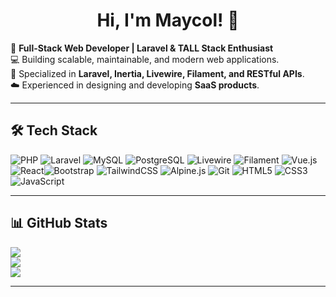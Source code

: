 <h1 align="center">Hi, I'm Maycol! 👋</h1>

🚀 **Full-Stack Web Developer | Laravel & TALL Stack Enthusiast**  
💻 Building scalable, maintainable, and modern web applications.  
📌 Specialized in **Laravel, Inertia, Livewire, Filament, and RESTful APIs**.  
☁️ Experienced in designing and developing **SaaS products**.  

---
## 🛠️ Tech Stack

![PHP](https://img.shields.io/badge/php-%23777BB4.svg?style=for-the-badge&logo=php&logoColor=white) ![Laravel](https://img.shields.io/badge/laravel-%23FF2D20.svg?style=for-the-badge&logo=laravel&logoColor=white) ![MySQL](https://img.shields.io/badge/mysql-4479A1.svg?style=for-the-badge&logo=mysql&logoColor=white) ![PostgreSQL](https://img.shields.io/badge/postgresql-4169E1.svg?style=for-the-badge&logo=postgresql&logoColor=white) ![Livewire](https://img.shields.io/badge/livewire-%234e56a6.svg?style=for-the-badge&logo=livewire&logoColor=white) ![Filament](https://img.shields.io/badge/Filament-FFAA00?style=for-the-badge&logoColor=%23000000) ![Vue.js](https://img.shields.io/badge/vue.js-%2335495e.svg?style=for-the-badge&logo=vuedotjs&logoColor=%234FC08D) ![React](https://img.shields.io/badge/react-%2320232a.svg?style=for-the-badge&logo=react&logoColor=%2361DAFB)![Bootstrap](https://img.shields.io/badge/bootstrap-%238511FA.svg?style=for-the-badge&logo=bootstrap&logoColor=white) ![TailwindCSS](https://img.shields.io/badge/tailwindcss-%2338B2AC.svg?style=for-the-badge&logo=tailwind-css&logoColor=white) ![Alpine.js](https://img.shields.io/badge/alpinejs-white.svg?style=for-the-badge&logo=alpinedotjs&logoColor=%238BC0D0)  ![Git](https://img.shields.io/badge/git-%23F05033.svg?style=for-the-badge&logo=git&logoColor=white) ![HTML5](https://img.shields.io/badge/html5-%23E34F26.svg?style=for-the-badge&logo=html5&logoColor=white) ![CSS3](https://img.shields.io/badge/css3-%231572B6.svg?style=for-the-badge&logo=css3&logoColor=white) ![JavaScript](https://img.shields.io/badge/javascript-%23323330.svg?style=for-the-badge&logo=javascript&logoColor=%23F7DF1E)

---

## 📊 GitHub Stats
![](https://github-readme-stats.vercel.app/api?username=maycolmunoz&theme=gruvbox&hide_border=false&include_all_commits=false&count_private=false)<br/>
![](https://github-readme-streak-stats.herokuapp.com/?user=maycolmunoz&theme=gruvbox&hide_border=false)<br/>
![](https://github-readme-stats.vercel.app/api/top-langs/?username=maycolmunoz&theme=gruvbox&hide_border=false&include_all_commits=false&count_private=false&layout=compact)

---
